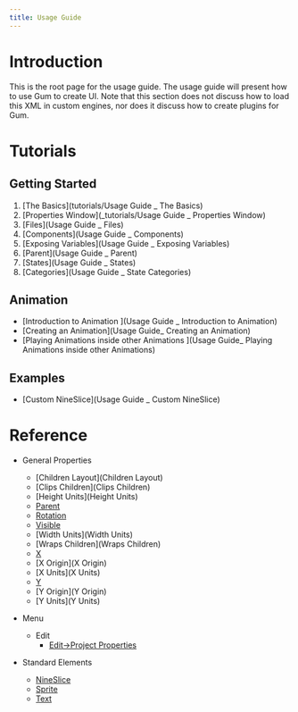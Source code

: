 ```yaml
---
title: Usage Guide
---
```


# Introduction 

This is the root page for the usage guide.  The usage guide will present how to use Gum to create UI.  Note that this section does not discuss how to load this XML in custom engines, nor does it discuss how to create plugins for Gum.

# Tutorials
## Getting Started
1. [The Basics](tutorials/Usage Guide _ The Basics)
1. [Properties Window](_tutorials/Usage Guide _ Properties Window)
1. [Files](Usage Guide _ Files)
1. [Components](Usage Guide _ Components)
1. [Exposing Variables](Usage Guide _ Exposing Variables)
1. [Parent](Usage Guide _ Parent)
1. [States](Usage Guide _ States)
1. [Categories](Usage Guide _ State Categories)

## Animation
* [Introduction to Animation ](Usage Guide _ Introduction to Animation)
* [Creating an Animation](Usage Guide_ Creating an Animation)
* [Playing Animations inside other Animations ](Usage Guide_ Playing Animations inside other Animations)

## Examples
* [Custom NineSlice](Usage Guide _ Custom NineSlice)

# Reference

* General Properties
	* [Children Layout](Children Layout)
	* [Clips Children](Clips Children)
	* [Height Units](Height Units)
	* [Parent](Parent)
	* [Rotation](Rotation)
	* [Visible](Visible)
	* [Width Units](Width Units)
	* [Wraps Children](Wraps Children)
	* [X](X)
	* [X Origin](X Origin)
	* [X Units](X Units)
	* [Y](Y)
	* [Y Origin](Y Origin)
	* [Y Units](Y Units)

* Menu
	* Edit
		* [Edit->Project Properties](Edit-_Project-Properties)


* Standard Elements
	* [NineSlice](NineSlice)
	* [Sprite](Sprite)
	* [Text](Text)
